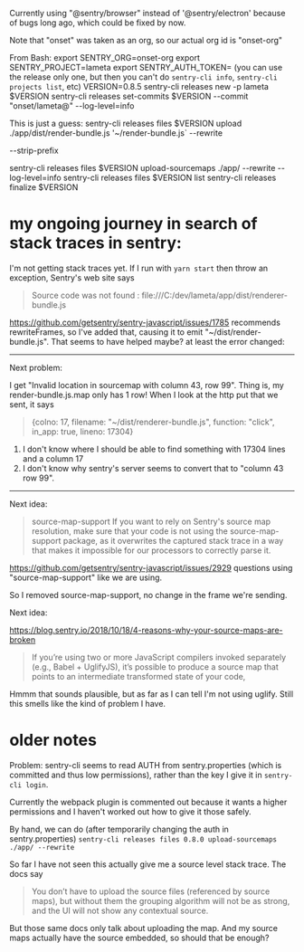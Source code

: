 Currently using "@sentry/browser" instead of '@sentry/electron' because of bugs long ago, which could be fixed by now.

Note that "onset" was taken as an org, so our actual org id is "onset-org"

From Bash:
export SENTRY_ORG=onset-org
export SENTRY_PROJECT=lameta
export SENTRY_AUTH_TOKEN= (you can use the release only one, but then you can't do `sentry-cli info`, `sentry-cli projects list`, etc)
VERSION=0.8.5
sentry-cli releases new -p lameta $VERSION
sentry-cli releases set-commits $VERSION --commit "onset/lameta@<the commit SHA>" --log-level=info

This is just a guess:
sentry-cli releases files \$VERSION upload ./app/dist/render-bundle.js '~/render-bundle.js` --rewrite

--strip-prefix

sentry-cli releases files $VERSION upload-sourcemaps ./app/ --rewrite  --log-level=info
sentry-cli releases files $VERSION list
sentry-cli releases finalize \$VERSION

# my ongoing journey in search of stack traces in sentry:

I'm not getting stack traces yet. If I run with `yarn start` then throw an exception, Sentry's web site says

> Source code was not found : file:///C:/dev/lameta/app/dist/renderer-bundle.js

https://github.com/getsentry/sentry-javascript/issues/1785 recommends rewriteFrames, so I've added that, causing it to emit "~/dist/render-bundle.js". That seems to have helped maybe? at least the error changed:

---

Next problem:

I get "Invalid location in sourcemap with column 43, row 99". Thing is, my render-bundle.js.map only has 1 row! When I look at the http put that we sent, it says

> {colno: 17, filename: "~/dist/renderer-bundle.js", function: "click", in_app: true, lineno: 17304}

1. I don't know where I should be able to find something with 17304 lines and a column 17
2. I don't know why sentry's server seems to convert that to "column 43 row 99".

---

Next idea:

> source-map-support
> If you want to rely on Sentry's source map resolution, make sure that your code is not using the source-map-support package, as it overwrites the captured stack trace in a way that makes it impossible for our processors to correctly parse it.

https://github.com/getsentry/sentry-javascript/issues/2929 questions using "source-map-support" like we are using.

So I removed source-map-support, no change in the frame we're sending.

Next idea:

https://blog.sentry.io/2018/10/18/4-reasons-why-your-source-maps-are-broken

> If you’re using two or more JavaScript compilers invoked separately (e.g., Babel + UglifyJS), it’s possible to produce a source map that points to an intermediate transformed state of your code,

Hmmm that sounds plausible, but as far as I can tell I'm not using uglify. Still this smells like the kind of problem I have.

# older notes

Problem: sentry-cli seems to read AUTH from sentry.properties (which is committed and thus low permissions), rather than the key I give it in
`sentry-cli login`.

Currently the webpack plugin is commented out because it wants a higher permissions and I haven't worked out how to give it those safely.

By hand, we can do (after temporarily changing the auth in sentry.properties)
`sentry-cli releases files 0.8.0 upload-sourcemaps ./app/ --rewrite`

So far I have not seen this actually give me a source level stack trace. The docs say

> You don’t have to upload the source files (referenced by source maps), but without them the grouping algorithm will not be as strong, and the UI will not show any contextual source.

But those same docs only talk about uploading the map. And my source maps actually have the source embedded, so should that be enough?
